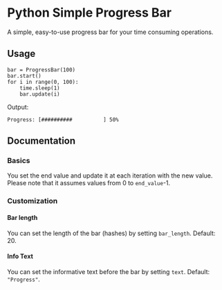 # Python Simple Progress Bar

A simple, easy-to-use progress bar for your time consuming operations.

## Usage
````
bar = ProgressBar(100)
bar.start()
for i in range(0, 100):
    time.sleep(1)
    bar.update(i)
````
Output:

````
Progress: [##########          ] 50%
````

## Documentation
### Basics
You set the end value and update it at each iteration with the new value. Please note that it assumes values from 0 to `end_value`-1.
### Customization
#### Bar length
You can set the length of the bar (hashes) by setting `bar_length`. Default: 20.
#### Info Text
You can set the informative text before the bar by setting `text`. Default: `"Progress"`.